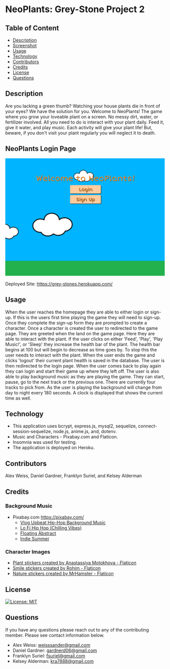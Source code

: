 # NeoPlants: Grey-Stone Project 2

  ## Table of Content
  
  - [Description](#Description)
  - [Screenshot](#neoplants-login-page)
  - [Usage](#Usage)
  - [Technology](#Technology)
  - [Contributors](#Contributors)
  - [Credits](#Credits)
  - [License](#License)
  - [Questions](#Questions)


## Description

Are you lacking a green thumb? Watching your house plants die in front of your eyes? 
We have the solution for you. Welcome to NeoPlants! 
The game where you grow your loveable plant on a screen. No messy dirt, water, or fertilizer involved. 
All you need to do is interact with your plant daily. 
Feed it, give it water, and play music. Each activity will give your plant life! 
But, beware, if you don't visit your plant regularly you will neglect it to death. 

## NeoPlants Login Page

![NeoPlants Login](./public/images/NeoPlants.png)

Deployed Site:
https://grey-stones.herokuapp.com/

## Usage

When the user reaches the homepage they are able to either login or sign-up. If this is the users first time playing the game they will need to sign-up. Once they complete the sign-up form they are prompted to create a character. Once a character is created the user to redirected to the game page. They are greeted when the land on the game page. Here they are able to interact with the plant. If the user clicks on either 'Feed', 'Play', 'Play Music!', or 'Sleep' they increase the health bar of the plant. The health bar begins at 100 but will begin to decrease as time goes by. To stop this the user needs to interact with the plant. When the user ends the game and clicks 'logout' their current plant health is saved in the database. The user is then redirected to the login page. When the user comes back to play again they can login and start their game up where they left off. The user is also able to play background music as they are playing the game. They can start, pause, go to the next track or the previous one. There are currently four tracks to pick from. As the user is playing the background will change from day to night every 180 seconds. A clock is displayed that shows the current time as well.


## Technology


- This application uses bcrypt, express.js, mysql2, sequelize, connect-session-sequelize, node.js, anime.js, and, dotenv.
- Music and Characters - Pixabay.com and Flaticon.
- Insomnia was used for testing.
- The application is deployed on Heroku.


## Contributors


Alex Weiss, Daniel Gardner, Franklyn Suriel, and Kelsey Alderman


## Credits

### Background Music
- Pixabay.com https://pixabay.com/
    * [Vlog Upbeat Hip-Hop Background Music](https://pixabay.com/music/search/vlog%20upbeat%20hip%20hop/manual_search=1&order=None)
    * [Lo Fi Hip Hop (Chilling Vibes)](https://pixabay.com/music/search/vlog%20upbeat%20hip%20hop/manual_search=1order=None)
    * [Floating Abstract](https://pixabay.com/music/search/floating/?manual_search=1&order=None)
    * [Indie Summer](https://pixabay.com/music/search/indie%20summer/?manual_search=1&order=None)

### Character Images
- <a href="https://www.flaticon.com/free-stickers/plant" title="plant stickers">Plant stickers created by Anastassiya Motokhova - Flaticon</a>
- <a href="https://www.flaticon.com/free-stickers/smile" title="smile stickers">Smile stickers created by Rohim - Flaticon</a>
- <a href="https://www.flaticon.com/free-stickers/nature" title="nature stickers">Nature stickers created by MrHamster - Flaticon</a>

## License
[![License: MIT](https://img.shields.io/badge/License-MIT-yellow.svg)](https://opensource.org/licenses/MIT)

## Questions
If you have any questions please reach out to any of the contributing member. Please see contact information below.
- Alex Weiss: weisssander@gmail.com
- Daniel Gardner: gardnerd06@gmail.com
- Franklyn Suriel: fsuriel@gmail.com
- Kelsey Alderman: kra7888@gmail.com
